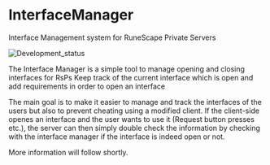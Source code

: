 # InterfaceManager
Interface Management system for RuneScape Private Servers

![Development_status](https://cpture.xyz/assets/github/misc/repos/img/started.png)

The Interface Manager is a simple tool to manage opening and closing interfaces for RsPs
Keep track of the current interface which is open and add requirements in order to open an interface

The main goal is to make it easier to manage and track the interfaces of the users but also to prevent cheating using a modified client.
If the client-side openes an interface and the user wants to use it (Request button presses etc.), the server can then simply double check the information
by checking with the interface manager if the interface is indeed open or not.

More information will follow shortly.
